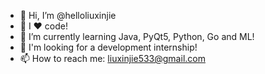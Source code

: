 - 👋 Hi, I’m @helloliuxinjie
- 👀 I ❤️ code!
- 🌱 I’m currently learning Java, PyQt5, Python, Go and ML!
- 💞️ I'm looking for a development internship!
- 📫 How to reach me: liuxinjie533@gmail.com

<!---
helloliuxinjie/helloliuxinjie is a ✨ special ✨ repository because its `README.md` (this file) appears on your GitHub profile.
You can click the Preview link to take a look at your changes.
--->
